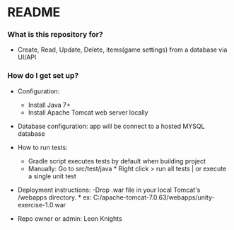 # README #

### What is this repository for? ###
* Create, Read, Update, Delete, items(game settings) from a database via UI/API

### How do I get set up? ###
* Configuration:
    * Install Java 7+
    * Install Apache Tomcat web server locally

* Database configuration: app will be connect to a hosted MYSQL database

* How to run tests:
    * Gradle script executes tests by default when building project
    * Manually: Go to src/test/java
               * Right click > run all tests | or execute a single unit test

* Deployment instructions:
    -Drop .war file in your local Tomcat's /webapps directory.
        * ex:  C:/apache-tomcat-7.0.63/webapps/unity-exercise-1.0.war

* Repo owner or admin:
      Leon Knights